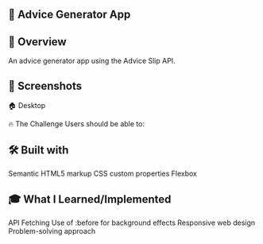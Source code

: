 ## 🚀 Advice Generator App

## 🌟 Overview
An advice generator app using the Advice Slip API.


## 📸 Screenshots
🏠 Desktop


🔥 The Challenge
Users should be able to:


## 🛠️ Built with
Semantic HTML5 markup
CSS custom properties
Flexbox

## 🎓 What I Learned/Implemented
API Fetching
Use of :before for background effects
Responsive web design
Problem-solving approach

